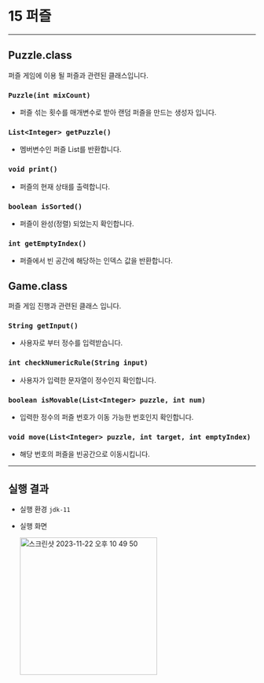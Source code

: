 # 15 퍼즐
<hr>

## Puzzle.class
퍼즐 게임에 이용 될 퍼즐과 관련된 클래스입니다.

### `Puzzle(int mixCount)`
+ 퍼즐 섞는 횟수를 매개변수로 받아 랜덤 퍼즐을 만드는 생성자 입니다.

### `List<Integer> getPuzzle()`
+ 멤버변수인 퍼즐 List를 반환합니다.

### `void print()`
+ 퍼즐의 현재 상태를 출력합니다.

### `boolean isSorted()`
+ 퍼즐이 완성(정렬) 되었는지 확인합니다.

### `int getEmptyIndex()`
+ 퍼즐에서 빈 공간에 해당하는 인덱스 값을 반환합니다.

## Game.class
퍼즐 게임 진행과 관련된 클래스 입니다.

### `String getInput()`
+ 사용자로 부터 정수를 입력받습니다.

### `int checkNumericRule(String input)`
+ 사용자가 입력한 문자열이 정수인지 확인합니다.

### `boolean isMovable(List<Integer> puzzle, int num)`
+ 입력한 정수의 퍼즐 번호가 이동 가능한 번호인지 확인합니다.

### `void move(List<Integer> puzzle, int target, int emptyIndex)`
+ 해당 번호의 퍼즐을 빈공간으로 이동시킵니다.

<hr>

## 실행 결과
+ 실행 환경 `jdk-11`
+ 실행 화면

  <img width="279" alt="스크린샷 2023-11-22 오후 10 49 50" src="https://github.com/sefhuk/masters-practice/assets/13714036/a56e6b95-1c7d-4c94-ad1b-6ad421b2cfa9">

